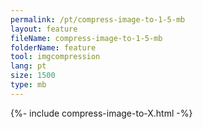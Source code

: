 ```yaml
---
permalink: /pt/compress-image-to-1-5-mb
layout: feature
fileName: compress-image-to-1-5-mb
folderName: feature
tool: imgcompression
lang: pt
size: 1500
type: mb
---
```


{%- include compress-image-to-X.html -%}
